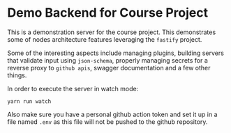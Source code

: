 # Demo Backend for Course Project

This is a demonstration server for the course project.  This demonstrates some of nodes architecture features leveraging the `fastify` project.

Some of the interesting aspects include managing plugins, building servers that validate input using `json-schema`, properly managing secrets for a reverse proxy to `github apis`, swagger documentation and a few other things.

In order to execute the server in watch mode:

`yarn run watch`

Also make sure you have a personal github action token and set it up in a file named `.env` as this file will not be pushed to the github repository.